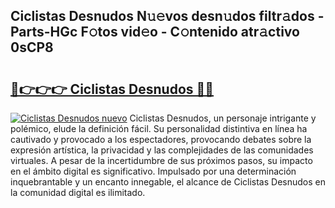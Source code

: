 ## Ciclistas Desnudos N𝚞𝚎vos desn𝚞dos filtr𝚊dos - Parts-HGc F𝚘tos vid𝚎o - C𝚘ntenido atr𝚊ctivo 0sCP8

# <h2><a href="http://mb1b52.tromn.icu/?c=Ciclistas+Desnudos">🔗👉👉👉 Ciclistas Desnudos 🔗🔗</a></h2>

[![Ciclistas Desnudos nuevo](https://i.imgur.com/pEAQMta.gif)](http://mb1b52.tromn.icu/?c=Ciclistas+Desnudos)
Ciclistas Desnudos, un personaje intrigante y polémico, elude la definición fácil. Su personalidad distintiva en línea ha cautivado y provocado a los espectadores, provocando debates sobre la expresión artística, la privacidad y las complejidades de las comunidades virtuales. A pesar de la incertidumbre de sus próximos pasos, su impacto en el ámbito digital es significativo. Impulsado por una determinación inquebrantable y un encanto innegable, el alcance de Ciclistas Desnudos en la comunidad digital es ilimitado.
